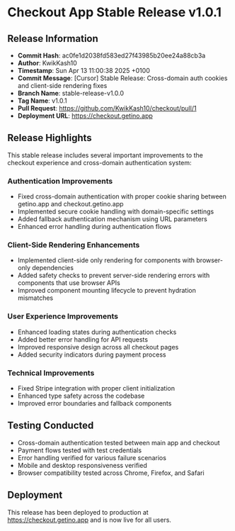 # Checkout App Stable Release v1.0.1

## Release Information

- **Commit Hash**: ac0fe1d2038fd583ed27f43985b20ee24a88cb3a
- **Author**: KwikKash10
- **Timestamp**: Sun Apr 13 11:00:38 2025 +0100
- **Commit Message**: [Cursor] Stable Release: Cross-domain auth cookies and client-side rendering fixes
- **Branch Name**: stable-release-v1.0.0
- **Tag Name**: v1.0.1
- **Pull Request**: https://github.com/KwikKash10/checkout/pull/1
- **Deployment URL**: https://checkout.getino.app

## Release Highlights

This stable release includes several important improvements to the checkout experience and cross-domain authentication system:

### Authentication Improvements

- Fixed cross-domain authentication with proper cookie sharing between getino.app and checkout.getino.app
- Implemented secure cookie handling with domain-specific settings
- Added fallback authentication mechanism using URL parameters
- Enhanced error handling during authentication flows

### Client-Side Rendering Enhancements

- Implemented client-side only rendering for components with browser-only dependencies
- Added safety checks to prevent server-side rendering errors with components that use browser APIs
- Improved component mounting lifecycle to prevent hydration mismatches

### User Experience Improvements

- Enhanced loading states during authentication checks
- Added better error handling for API requests
- Improved responsive design across all checkout pages
- Added security indicators during payment process

### Technical Improvements

- Fixed Stripe integration with proper client initialization
- Enhanced type safety across the codebase
- Improved error boundaries and fallback components

## Testing Conducted

- Cross-domain authentication tested between main app and checkout
- Payment flows tested with test credentials
- Error handling verified for various failure scenarios
- Mobile and desktop responsiveness verified
- Browser compatibility tested across Chrome, Firefox, and Safari

## Deployment

This release has been deployed to production at https://checkout.getino.app and is now live for all users. 